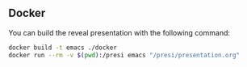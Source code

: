 

## Docker 

You can build the reveal presentation with the following command:

```bash
docker build -t emacs ./docker
docker run --rm -v $(pwd):/presi emacs "/presi/presentation.org"
```